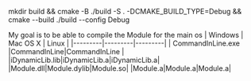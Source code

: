mkdir build && cmake -B ./build -S . -DCMAKE_BUILD_TYPE=Debug && cmake --build ./build --config Debug 

My goal is to be able to compile the Module for the main os 
| Windows | Mac OS X | Linux |
|---------|---------|---------|
| CommandInLine.exe |CommandInLine|CommandInLine |
|iDynamicLib.lib|iDynamicLib.a|iDynamicLib.a|
|Module.dll|Module.dylib|Module.so|
|Module.a|Module.a|Module.a|



